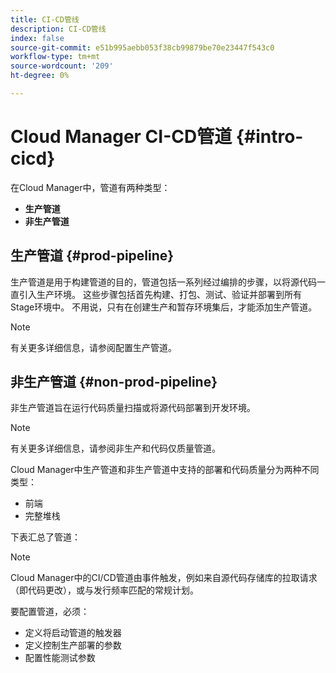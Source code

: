 ```yaml
---
title: CI-CD管线
description: CI-CD管线
index: false
source-git-commit: e51b995aebb053f38cb99879be70e23447f543c0
workflow-type: tm+mt
source-wordcount: '209'
ht-degree: 0%

---
```



# Cloud Manager CI-CD管道 {#intro-cicd}

在Cloud Manager中，管道有两种类型：

* **生产管道**
* **非生产管道**

## 生产管道 {#prod-pipeline}

生产管道是用于构建管道的目的，管道包括一系列经过编排的步骤，以将源代码一直引入生产环境。 这些步骤包括首先构建、打包、测试、验证并部署到所有Stage环境中。 不用说，只有在创建生产和暂存环境集后，才能添加生产管道。

>[!NOTE]
>有关更多详细信息，请参阅配置生产管道。


## 非生产管道 {#non-prod-pipeline}

非生产管道旨在运行代码质量扫描或将源代码部署到开发环境。

>[!NOTE]
>有关更多详细信息，请参阅非生产和代码仅质量管道。

Cloud Manager中生产管道和非生产管道中支持的部署和代码质量分为两种不同类型：

* 前端
* 完整堆栈

下表汇总了管道：


>[!NOTE]
>Cloud Manager中的CI/CD管道由事件触发，例如来自源代码存储库的拉取请求（即代码更改），或与发行频率匹配的常规计划。
>
>要配置管道，必须：
>* 定义将启动管道的触发器
>* 定义控制生产部署的参数
>* 配置性能测试参数